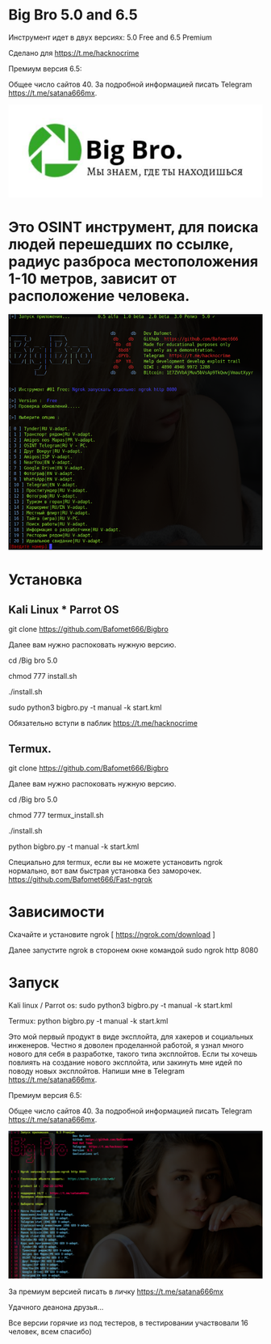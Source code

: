 # Big Bro 5.0 and 6.5 

Инструмент идет в двух версиях: 5.0 Free and 6.5 Premium

Сделано для https://t.me/hacknocrime

Премиум версия 6.5:

Общее число сайтов 40. За подробной информацией писать Telegram https://t.me/satana666mx.

![alt tag](https://github.com/Bafomet666/screen/blob/main/photo_2020-10-16_14-36-16.jpg)​

 
# Это OSINT инструмент, для поиска людей перешедших по ссылке, радиус разброса местоположения 1-10 метров, зависит от расположение человека.

![alt tag](https://github.com/Bafomet666/screen/blob/main/Free.png)​

# Установка

## Kali Linux * Parrot OS

git clone https://github.com/Bafomet666/Bigbro

  Далее вам нужно распоковать нужную версию.

  cd /Big bro 5.0

  chmod 777 install.sh

  ./install.sh

  sudo python3 bigbro.py -t manual -k start.kml


Обязательно вступи в паблик https://t.me/hacknocrime

## Termux.

git clone https://github.com/Bafomet666/Bigbro

  Далее вам нужно распоковать нужную версию.

  cd /Big bro 5.0

  chmod 777 termux_install.sh

 ./install.sh

python bigbro.py -t manual -k start.kml

Специально для termux, если вы не можете установить ngrok нормально, вот вам быстрая установка без заморочек. https://github.com/Bafomet666/Fast-ngrok

# Зависимости

Скачайте и установите ngrok [ https://ngrok.com/download ]

  Далее запустите ngrok в сторонем окне командой sudo ngrok http 8080


# Запуск

  Kali linux / Parrot os:   sudo python3 bigbro.py -t manual -k start.kml

  Termux:                   python bigbro.py -t manual -k start.kml

Это мой первый продукт в виде эксплойта, для хакеров и социальных инженеров. Честно я доволен проделанной работой, я узнал много нового для себя в разработке, такого типа эксплойтов. Если ты хочешь повлиять на создание нового эксплойта, или закинуть мне идей по поводу новых эксплойтов. Напиши мне в Telegram https://t.me/satana666mx.


Премиум версия 6.5:

Общее число сайтов 40. За подробной информацией писать Telegram https://t.me/satana666mx.

![alt tag](https://github.com/Bafomet666/screen/blob/main/6.5.png)​

За премиум версией писать в личку https://t.me/satana666mx


Удачного деанона друзья...


Все версии горячие из под тестеров, в тестировании участвовали 16 человек, всем спасибо)


